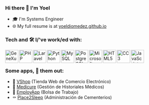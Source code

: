 ### Hi there 👋 I'm Yoel

- 🎓 I'm Systems Engineer
- 🌐 My full resume is at [yoeldiomedez.github.io](https://yoeldiomedez.github.io)

### Tech and 🛠️ I/'ve work/ed with:

<img align="left" src="https://multicomputos.com/wp-content/uploads/2017/01/genexus-logo.png" alt="GeneXus" height="42px"/>
<img align="left" src="https://upload.wikimedia.org/wikipedia/commons/thumb/2/27/PHP-logo.svg/300px-PHP-logo.svg.png" alt="PHP" height="42px"/>
<img align="left" src="https://upload.wikimedia.org/wikipedia/commons/thumb/9/9a/Laravel.svg/300px-Laravel.svg.png" alt="Laravel" height="42px"/>
<img align="left" src="https://upload.wikimedia.org/wikipedia/commons/thumb/c/c3/Python-logo-notext.svg/150px-Python-logo-notext.svg.png" alt="Python" height="42px"/>
<img align="left" src="https://upload.wikimedia.org/wikipedia/commons/thumb/5/51/Mysql.svg/75px-Mysql.svg.png" alt="MySQL" height="42px"/>
<img align="left" src="https://upload.wikimedia.org/wikipedia/commons/thumb/2/29/Postgresql_elephant.svg/300px-Postgresql_elephant.svg.png" alt="PostgreSQL" height="42px"/>
<img align="left" src="https://upload.wikimedia.org/wikipedia/he/thumb/3/39/Microsoft_SQL_server_logo.png/375px-Microsoft_SQL_server_logo.png" alt="Microsoft SQL Server" height="42px"/>
<img align="left" src="https://upload.wikimedia.org/wikipedia/commons/thumb/6/61/HTML5_logo_and_wordmark.svg/375px-HTML5_logo_and_wordmark.svg.png" alt="HTML5" height="42px"/>
<img align="left" src="https://upload.wikimedia.org/wikipedia/commons/thumb/d/d5/CSS3_logo_and_wordmark.svg/544px-CSS3_logo_and_wordmark.svg.png" alt="CC3" height="42px"/>
<img align="left" src="https://upload.wikimedia.org/wikipedia/commons/thumb/9/99/Unofficial_JavaScript_logo_2.svg/368px-Unofficial_JavaScript_logo_2.svg.png" alt="JavaScript" height="42px"/>
<br><br>

### Some apps, 👀 them out:

- 🏪 [VShop](https://wshop.netlify.app) (Tienda Web de Comercio Electrónico)
- 🏥 [Medicure](https://medi-cure.herokuapp.com) (Gestión de Historiales Médicos)
- 💼 [EmployApp](https://employ-app.herokuapp.com) (Bolsa de Trabajo)
- ⚰️ [Place2Sleep](https://place2sleep.herokuapp.com) (Administración de Cementerios)

<!--
**yoeldiomedez/yoeldiomedez** is a ✨ _special_ ✨ repository because its `README.md` (this file) appears on your GitHub profile.

Here are some ideas to get you started:

- 🔭 I’m currently working on ...
- 🌱 I’m currently learning ...
- 👯 I’m looking to collaborate on ...
- 🤔 I’m looking for help with ...
- 💬 Ask me about ...
- 📫 How to reach me: ...
- 😄 Pronouns: ...
- ⚡ Fun fact: ...
-->
